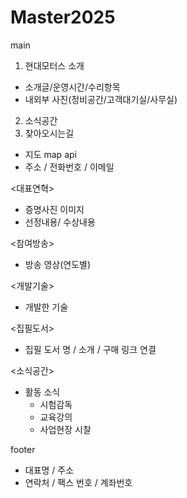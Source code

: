 # Master2025

main

1. 현대모터스 소개

- 소개글/운영시간/수리항목
- 내외부 사진(정비공간/고객대기실/사무실)

2. 소식공간
3. 찾아오시는길

- 지도 map api
- 주소 / 전화번호 / 이메일

<대표연혁>

- 증명사진 이미지
- 선정내용/ 수상내용

<참여방송>

- 방송 영상(연도별)

<개발기술>

- 개발한 기술

<집필도서>

- 집필 도서 명 / 소개 / 구매 링크 연결

<소식공간>

- 활동 소식
  - 시험감독
  - 교육강의
  - 사업현장 시찰

footer

- 대표명 / 주소
- 연락처 / 팩스 번호 / 계좌번호
